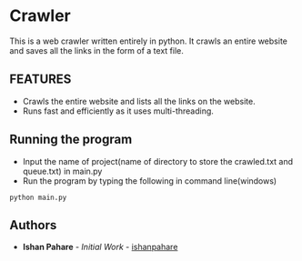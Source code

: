 # Crawler
This is a web crawler written entirely in python. It crawls an entire website and saves all the links in the form of a text file.

## FEATURES
* Crawls the entire website and lists all the links on the website.
* Runs fast and efficiently as it uses multi-threading.

## Running the program
* Input the name of project(name of directory to store the crawled.txt and queue.txt) in main.py
* Run the program by typing the following in command line(windows)

```
python main.py
```

## Authors
* **Ishan Pahare** - *Initial Work* - [ishanpahare](https://github.com/ishanpahare)
